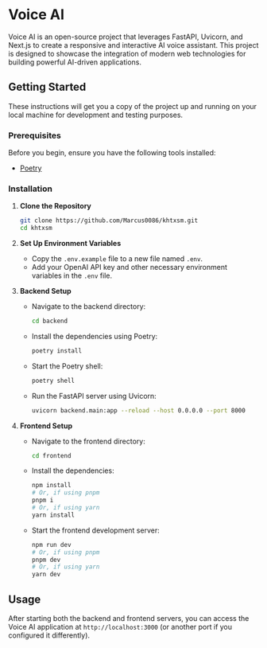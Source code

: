 # Voice AI

Voice AI is an open-source project that leverages FastAPI, Uvicorn, and Next.js to create a responsive and interactive AI voice assistant. This project is designed to showcase the integration of modern web technologies for building powerful AI-driven applications.

## Getting Started

These instructions will get you a copy of the project up and running on your local machine for development and testing purposes.

### Prerequisites

Before you begin, ensure you have the following tools installed:
- [Poetry](https://python-poetry.org/docs/)

### Installation

1. **Clone the Repository**

    ```bash
    git clone https://github.com/Marcus0086/khtxsm.git
    cd khtxsm
    ```

2. **Set Up Environment Variables**

    - Copy the `.env.example` file to a new file named `.env`.
    - Add your OpenAI API key and other necessary environment variables in the `.env` file.

3. **Backend Setup**

    - Navigate to the backend directory:
      ```bash
      cd backend
      ```
    - Install the dependencies using Poetry:
      ```bash
      poetry install
      ```
    - Start the Poetry shell:
      ```bash
      poetry shell
      ```
    - Run the FastAPI server using Uvicorn:
      ```bash
      uvicorn backend.main:app --reload --host 0.0.0.0 --port 8000
      ```

4. **Frontend Setup**

    - Navigate to the frontend directory:
      ```bash
      cd frontend
      ```
    - Install the dependencies:
      ```bash
      npm install
      # Or, if using pnpm
      pnpm i
      # Or, if using yarn
      yarn install
      ```
    - Start the frontend development server:
      ```bash
      npm run dev
      # Or, if using pnpm
      pnpm dev
      # Or, if using yarn
      yarn dev
      ```

## Usage

After starting both the backend and frontend servers, you can access the Voice AI application at `http://localhost:3000` (or another port if you configured it differently).

